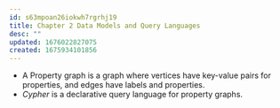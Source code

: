 ```yaml
---
id: s63mpoan26iokwh7rgrhj19
title: Chapter 2 Data Models and Query Languages
desc: ""
updated: 1676022827075
created: 1675934101856
---
```


- A Property graph is a graph where vertices have key-value pairs for properties, and edges have labels and properties.
- _Cypher_ is a declarative query language for property graphs.
